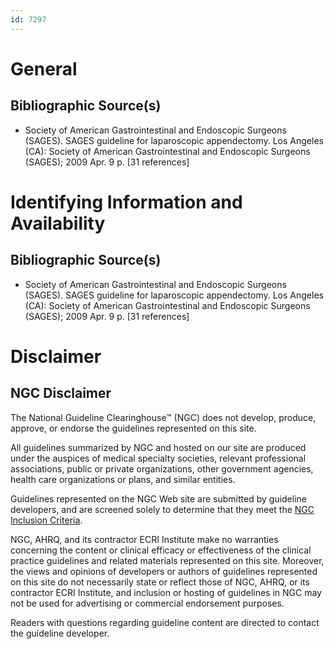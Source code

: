 ```yaml
---
id: 7297
---
```


# General

## Bibliographic Source(s)

- Society of American Gastrointestinal and Endoscopic Surgeons (SAGES). SAGES guideline for laparoscopic appendectomy. Los Angeles (CA): Society of American Gastrointestinal and Endoscopic Surgeons (SAGES); 2009 Apr. 9 p. [31 references]

# Identifying Information and Availability

## Bibliographic Source(s)

- Society of American Gastrointestinal and Endoscopic Surgeons (SAGES). SAGES guideline for laparoscopic appendectomy. Los Angeles (CA): Society of American Gastrointestinal and Endoscopic Surgeons (SAGES); 2009 Apr. 9 p. [31 references]

# Disclaimer

## NGC Disclaimer

The National Guideline Clearinghouse™ (NGC) does not develop, produce, approve, or endorse the guidelines represented on this site.

All guidelines summarized by NGC and hosted on our site are produced under the auspices of medical specialty societies, relevant professional associations, public or private organizations, other government agencies, health care organizations or plans, and similar entities.

Guidelines represented on the NGC Web site are submitted by guideline developers, and are screened solely to determine that they meet the [NGC Inclusion Criteria](/help-and-about/summaries/inclusion-criteria).

NGC, AHRQ, and its contractor ECRI Institute make no warranties concerning the content or clinical efficacy or effectiveness of the clinical practice guidelines and related materials represented on this site. Moreover, the views and opinions of developers or authors of guidelines represented on this site do not necessarily state or reflect those of NGC, AHRQ, or its contractor ECRI Institute, and inclusion or hosting of guidelines in NGC may not be used for advertising or commercial endorsement purposes.

Readers with questions regarding guideline content are directed to contact the guideline developer.

